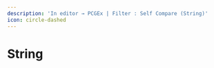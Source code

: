```yaml
---
description: 'In editor → PCGEx | Filter : Self Compare (String)'
icon: circle-dashed
---
```


# String

